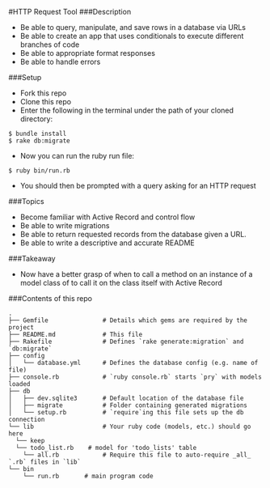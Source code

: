 #HTTP Request Tool
###Description
- Be able to query, manipulate, and save rows in a database via URLs
- Be able to create an app that uses conditionals to execute different branches of code
- Be able to appropriate format responses
- Be able to handle errors

###Setup
- Fork this repo
- Clone this repo
- Enter the following in the terminal under the path of your cloned directory:

```
$ bundle install
$ rake db:migrate
```
- Now you can run the ruby run file:

```
$ ruby bin/run.rb
```
- You should then be prompted with a query asking for an HTTP request

###Topics
- Become familiar with Active Record and control flow
- Be able to write migrations
- Be able to return requested records from the database given a URL.
- Be able to write a descriptive and accurate README

###Takeaway

- Now have a better grasp of when to call a method on an instance of a model class of to call it on the class itself with Active Record


###Contents of this repo

```
.
├── Gemfile               # Details which gems are required by the project
├── README.md             # This file
├── Rakefile              # Defines `rake generate:migration` and `db:migrate`
├── config
│   └── database.yml      # Defines the database config (e.g. name of file)
├── console.rb            # `ruby console.rb` starts `pry` with models loaded
├── db
│   ├── dev.sqlite3       # Default location of the database file
│   ├── migrate           # Folder containing generated migrations
│   └── setup.rb          # `require`ing this file sets up the db connection
└── lib                   # Your ruby code (models, etc.) should go here
  └── keep
  └── todo_list.rb    # model for 'todo_lists' table
    └── all.rb            # Require this file to auto-require _all_ `.rb` files in `lib`
└── bin
    └── run.rb       # main program code
